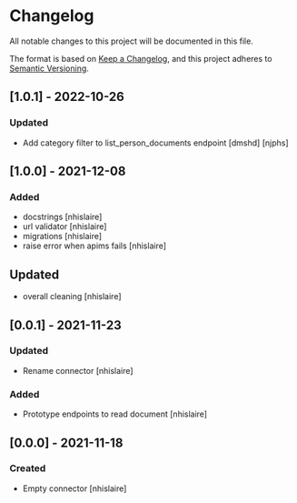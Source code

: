 # Changelog
All notable changes to this project will be documented in this file.

The format is based on [Keep a Changelog](https://keepachangelog.com/en/1.0.0/),
and this project adheres to [Semantic Versioning](https://semver.org/spec/v2.0.0.html).

## [1.0.1] - 2022-10-26
### Updated
- Add category filter to list_person_documents endpoint [dmshd] [njphs]

## [1.0.0] - 2021-12-08
### Added
- docstrings [nhislaire]
- url validator [nhislaire]
- migrations [nhislaire]
- raise error when apims fails [nhislaire]
## Updated
- overall cleaning [nhislaire]

## [0.0.1] - 2021-11-23
### Updated
- Rename connector [nhislaire]
### Added
- Prototype endpoints to read document [nhislaire]

## [0.0.0] - 2021-11-18
### Created
- Empty connector [nhislaire]
